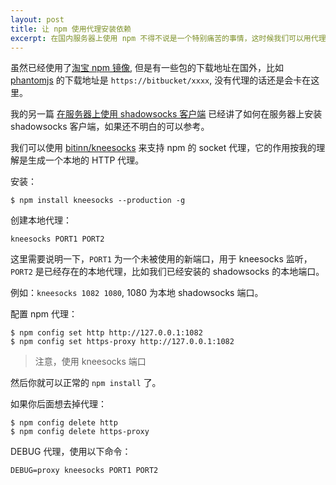 ```yaml
---
layout: post
title: 让 npm 使用代理安装依赖
excerpt: 在国内服务器上使用 npm 不得不说是一个特别痛苦的事情，这时候我们可以用代理来解决。
---
```


虽然已经使用了[淘宝 npm 镜像](http://npm.taobao.org/), 但是有一些包的下载地址在国外，比如 [phantomjs](https://github.com/ariya/phantomjs/) 的下载地址是 `https://bitbucket/xxxx`, 没有代理的话还是会卡在这里。

我的另一篇 [在服务器上使用 shadowsocks 客户端](http://overtrue.me/articles/2016/03/shadowsocks-on-server.html) 已经讲了如何在服务器上安装 shadowsocks 客户端，如果还不明白的可以参考。

我们可以使用 [bitinn/kneesocks](https://github.com/bitinn/kneesocks) 来支持 npm 的 socket 代理，它的作用按我的理解是生成一个本地的 HTTP 代理。

安装：

```shell
$ npm install kneesocks --production -g
```

创建本地代理：

```shell
kneesocks PORT1 PORT2
```

这里需要说明一下，`PORT1` 为一个未被使用的新端口，用于 kneesocks 监听，`PORT2` 是已经存在的本地代理，比如我们已经安装的 shadowsocks 的本地端口。

例如：`kneesocks 1082 1080`, 1080 为本地 shadowsocks 端口。

配置 npm 代理：

```shell
$ npm config set http http://127.0.0.1:1082
$ npm config set https-proxy http://127.0.0.1:1082
```
> 注意，使用 kneesocks 端口 

然后你就可以正常的 `npm install` 了。

如果你后面想去掉代理：

```shell
$ npm config delete http 
$ npm config delete https-proxy
```

DEBUG 代理，使用以下命令：

```shell
DEBUG=proxy kneesocks PORT1 PORT2
```
